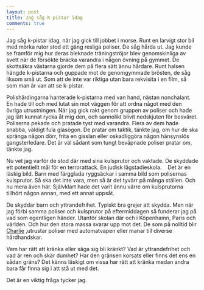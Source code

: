 ```yaml
---
layout: post
title: Jag såg K-pistar idag
comments: true
---
```

Jag såg k-pistar idag, när jag gick till jobbet i morse. Runt en larvigt stor bil med mörka rutor stod ett gäng resliga poliser. De såg hårda ut. Jag kunde se framför mig hur deras bleknade träningströjor blev genomskinliga av svett när de försökte bräcka varandra i någon övning på gymmet. De skottsäkra västarna gjorde dem på flera sätt ännu hårdare. Runt halsen hängde k-pistarna och guppade mot de genomgymmade brösten, de såg liksom små ut. Som att de inte var riktiga utan bara rekvisita i en film, så som man är van att se k-pistar. 
  
Polishårdingarna hanterade k-pistarna med van hand, nästan nonchalant. En hade till och med lutat sin mot väggen för att ordna något med den övriga utrustningen. När jag gick rakt genom gruppen av poliser och hade jag lätt kunnat rycka åt mig den, och sannolikt blivit nedskjuten för besväret. Poliserna pekade och pratade tyst med varandra. Flera av dem hade snabba, väldigt fula glasögon. De pratar om taktik, tänkte jag, om hur de ska spränga någon dörr, frita en gisslan eller oskadliggöra någon hänsynslös gangsterledare. Det är väl sådant som tungt beväpnade poliser pratar om, tänkte jag. 
  
Nu vet jag varför de stod där med sina kulsprutor och vaktade. De skyddade ett potentiellt mål för en terrorattack. En judisk lågstadieskola.     Det är en läskig bild. Barn med färgglada ryggsäckar i samma bild som polisernas kulsprutor. Så ska det inte vara, men så är det tyvärr på många ställen. Och nu mera även här. Självklart hade det varit ännu värre om kulsprutorna tillhört någon annan, med ett annat uppsåt.
  
De skyddar barn och yttrandefrihet. Typiskt bra grejer att skydda. Men när jag förbi samma poliser och kulsprutor på eftermiddagen så funderar jag på vad som egentligen händer. Utanför skolan där och i Köpenhamn, Paris och världen. Och hur den stora massa svarar upp mot det. De som på nolltid blir <a href="http://en.wikipedia.org/wiki/Je_suis_Charlie">Charlie</a> ,utrustar poliser med automatvapen eller manar till diverse hårdhandskar.
  
Vem har rätt att kränka eller säga sig bli kränkt? Vad är yttrandefrihet och vad är ren och skär dumhet? Har den gränsen korsats eller finns det ens en sådan gräns? Det känns läskigt om vissa har rätt att kränka medan andra bara får finna sig i att stå ut med det. 
   
Det är en viktig fråga tycker jag.

